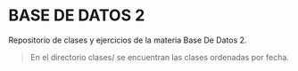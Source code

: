 # BASE  DE DATOS 2

Repositorio de clases y ejercicios de la materia Base De Datos 2.

> En el directorio clases/ se encuentran las clases ordenadas por fecha.